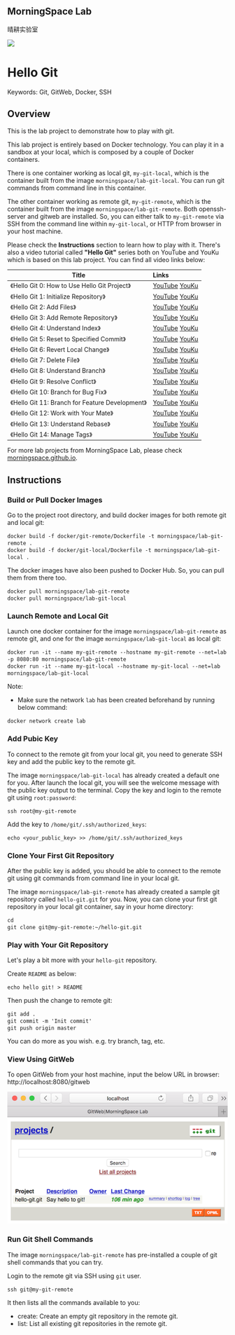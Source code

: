 ## MorningSpace Lab 

晴耕实验室

[![](https://morningspace.github.io/assets/images/banner.jpg)](https://morningspace.github.io)

# Hello Git

Keywords: Git, GitWeb, Docker, SSH

## Overview

This is the lab project to demonstrate how to play with git.

This lab project is entirely based on Docker technology. You can play it in a sandbox at your local, which is composed by a couple of Docker containers.

There is one container working as local git, `my-git-local`, which is the container built from the image `morningspace/lab-git-local`. You can run git commands from command line in this container.

The other container working as remote git, `my-git-remote`, which is the container built from the image `morningspace/lab-git-remote`. Both openssh-server and gitweb are installed. So, you can either talk to `my-git-remote` via SSH from the command line within `my-git-local`, or HTTP from browser in your host machine.

Please check the **Instructions** section to learn how to play with it. There's also a video tutorial called **"Hello Git"** series both on YouTube and YouKu which is based on this lab project. You can find all video links below:

| Title	| Links
| ---- 	|:----
| 《Hello Git 0: How to Use Hello Git Project》		| [YouTube](https://youtu.be/14pBZSXHz-Y) [YouKu](http://v.youku.com/v_show/id_XMzk2NjQ5NzcyNA==.html)
| 《Hello Git 1: Initialize Repository》						| [YouTube](https://youtu.be/q2De0LrOZFk) [YouKu](http://v.youku.com/v_show/id_XMzk3NzM3OTIxMg==.html)
| 《Hello Git 2: Add Files》 											| [YouTube](https://youtu.be/yP9v4egMQwA) [YouKu](http://v.youku.com/v_show/id_XMzk3ODM0NjU4MA==.html)
| 《Hello Git 3: Add Remote Repository》 					| [YouTube](https://youtu.be/KjsexSUOdNA) [YouKu](http://v.youku.com/v_show/id_XMzk3ODQzMTU5Ng==.html)
| 《Hello Git 4: Understand Index》 								| [YouTube](https://youtu.be/dJSmmtiOoTM) [YouKu](http://v.youku.com/v_show/id_XMzk5MTU2NDk3Mg==.html)
| 《Hello Git 5: Reset to Specified Commit》 			| [YouTube](https://youtu.be/4361HjW1ldA) [YouKu](http://v.youku.com/v_show/id_XMzk5OTA3MzE2NA==.html)
| 《Hello Git 6: Revert Local Change》 						| [YouTube](https://youtu.be/7SpAQgzp0h8) [YouKu](http://v.youku.com/v_show/id_XMzk5OTA4NzY5Mg==.html)
| 《Hello Git 7: Delete File》 										| [YouTube](https://youtu.be/MN0FMGIPMVM) [YouKu](http://v.youku.com/v_show/id_XMzk5OTA4ODI1Mg==.html)
| 《Hello Git 8: Understand Branch》 							| [YouTube](https://youtu.be/1xx7-QDcQsY) [YouKu](http://v.youku.com/v_show/id_XNDAxMTgxMjg4NA==.html)
| 《Hello Git 9: Resolve Conflict》 								| [YouTube](https://youtu.be/wjz9tbGEvRg) [YouKu](http://v.youku.com/v_show/id_XNDAyMzk0MTY1Ng==.html)
| 《Hello Git 10: Branch for Bug Fix》							| [YouTube](https://youtu.be/G4M-ofXOqHg) [YouKu](http://v.youku.com/v_show/id_XNDA1NTQ0Mzc2OA==.html)
| 《Hello Git 11: Branch for Feature Development》	| [YouTube](https://youtu.be/0W1ylLgdwG4) [YouKu](http://v.youku.com/v_show/id_XNDA2NzQwMzU0MA==.html)
| 《Hello Git 12: Work with Your Mate》 						| [YouTube](https://youtu.be/mMSTEy5wbK0) [YouKu](http://v.youku.com/v_show/id_XNDA2NzQyNzMyNA==.html)
| 《Hello Git 13: Understand Rebase》 							| [YouTube](https://youtu.be/XraY8PGivxg) [YouKu](http://v.youku.com/v_show/id_XNDA3NTQ0OTk3Mg==.html)
| 《Hello Git 14: Manage Tags》 										| [YouTube](https://youtu.be/DI1_FastrNY) [YouKu](http://v.youku.com/v_show/id_XNDA3NTQ1MzYzNg==.html)

For more lab projects from MorningSpace Lab, please check [morningspace.github.io](https://morningspace.github.io).

## Instructions

### Build or Pull Docker Images

Go to the project root directory, and build docker images for both remote git and local git:
```shell
docker build -f docker/git-remote/Dockerfile -t morningspace/lab-git-remote .
docker build -f docker/git-local/Dockerfile -t morningspace/lab-git-local .
```

The docker images have also been pushed to Docker Hub. So, you can pull them from there too.
```
docker pull morningspace/lab-git-remote
docker pull morningspace/lab-git-local
```

### Launch Remote and Local Git

Launch one docker container for the image `morningspace/lab-git-remote` as remote git, and one for the image `morningspace/lab-git-local` as local git:
```
docker run -it --name my-git-remote --hostname my-git-remote --net=lab -p 8080:80 morningspace/lab-git-remote
docker run -it --name my-git-local --hostname my-git-local --net=lab morningspace/lab-git-local
```

Note:
* Make sure the network `lab` has been created beforehand by running below command:
```
docker network create lab
```

### Add Pubic Key

To connect to the remote git from your local git, you need to generate SSH key and add the public key to the remote git.

The image `morningspace/lab-git-local` has already created a default one for you. After launch the local git, you will see the welcome message with the public key output to the terminal. Copy the key and login to the remote git using `root:password`:
```
ssh root@my-git-remote
```

Add the key to `/home/git/.ssh/authorized_keys`:
```
echo <your_public_key> >> /home/git/.ssh/authorized_keys
```

### Clone Your First Git Repository

After the public key is added, you should be able to connect to the remote git using git commands from command line in your local git.

The image `morningspace/lab-git-remote` has already created a sample git repository called `hello-git.git` for you. Now, you can clone your first git repository in your local git container, say in your home directory:
```
cd
git clone git@my-git-remote:~/hello-git.git
```

### Play with Your Git Repository

Let's play a bit more with your `hello-git` repository.

Create `README` as below:
```
echo hello git! > README
```

Then push the change to remote git:
```
git add .
git commit -m 'Init commit'
git push origin master
```

You can do more as you wish. e.g. try branch, tag, etc.

### View Using GitWeb

To open GitWeb from your host machine, input the below URL in browser: http://localhost:8080/gitweb

![](docs/images/gitweb.png)

### Run Git Shell Commands

The image `morningspace/lab-git-remote` has pre-installed a couple of git shell commands that you can try.

Login to the remote git via SSH using `git` user.
```
ssh git@my-git-remote
```

It then lists all the commands available to you:

* create: Create an empty git repository in the remote git.
* list: List all existing git repositories in the remote git.
